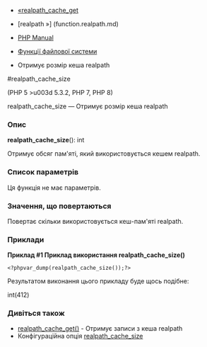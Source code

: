 - [«realpath_cache_get](function.realpath-cache-get.md)
- [realpath »] (function.realpath.md)

- [PHP Manual](index.md)
- [Функції файлової системи](ref.filesystem.md)
- Отримує розмір кеша realpath

#realpath_cache_size

(PHP 5 \>u003d 5.3.2, PHP 7, PHP 8)

realpath_cache_size — Отримує розмір кеша realpath

### Опис

**realpath_cache_size**(): int

Отримує обсяг пам'яті, який використовується кешем realpath.

### Список параметрів

Ця функція не має параметрів.

### Значення, що повертаються

Повертає скільки використовується кеш-пам'яті realpath.

### Приклади

**Приклад #1 Приклад використання **realpath_cache_size()****

` <?phpvar_dump(realpath_cache_size());?> `

Результатом виконання цього прикладу буде щось подібне:

int(412)

### Дивіться також

- [realpath_cache_get()](function.realpath-cache-get.md) - Отримує
записи з кеша realpath
- Конфігураційна опція
[realpath_cache_size](ini.core.md#ini.realpath-cache-size)

